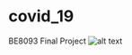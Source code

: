 # covid_19
 BE8093 Final Project
![alt text](https://github.com/[username]/[reponame]/blob/[branch]/image.jpg?raw=true)
